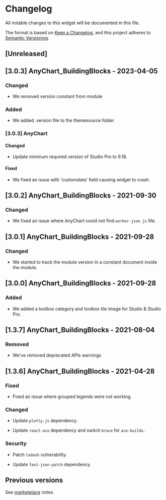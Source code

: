 # Changelog

All notable changes to this widget will be documented in this file.

The format is based on [Keep a Changelog](https://keepachangelog.com/en/1.0.0/), and this project adheres to [Semantic Versioning](https://semver.org/spec/v2.0.0.html).

## [Unreleased]

## [3.0.3] AnyChart_BuildingBlocks - 2023-04-05

### Changed

-   We removed version constant from module

### Added

-   We added .version file to the themesource folder

### [3.0.3] AnyChart

#### Changed

-   Update minimum required version of Studio Pro to 9.18.

#### Fixed

-   We fixed an issue with 'customdata' field causing widget to crash.

## [3.0.2] AnyChart_BuildingBlocks - 2021-09-30

### Changed

-   We fixed an issue where AnyChart could not find `worker-json.js` file.

## [3.0.1] AnyChart_BuildingBlocks - 2021-09-28

### Changed

-   We started to track the module version in a constant document inside the module.

## [3.0.0] AnyChart_BuildingBlocks - 2021-09-28

### Added

-   We added a toolbox category and toolbox tile image for Studio & Studio Pro.

## [1.3.7] AnyChart_BuildingBlocks - 2021-08-04

### Removed

-   We've removed deprecated APIs warnings

## [1.3.6] AnyChart_BuildingBlocks - 2021-04-28

### Fixed

-   Fixed an issue where grouped legends were not working.

### Changed

-   Update `plotly.js` dependency.

-   Update `react-ace` dependency and switch `brace` for `ace-builds`.

### Security

-   Patch `lodash` vulnerability.

-   Update `fast-json-patch` dependency.

## Previous versions

See [marketplace](https://marketplace.mendix.com/link/component/105695) notes.
